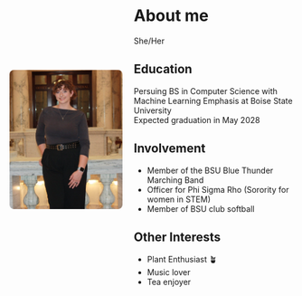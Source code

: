 <style>
  .about-container {
    display: flex;
    align-items: center;   /* vertically center image + text */
    gap: 20px;             /* space between image and text */
  }

  .about-container img {
    width: 200px;          /* size of image */
    border-radius: 8px;    /* rounded corners */
    flex-shrink: 0;        /* keeps image from squishing */
  }

  /* Mobile screens: stack image above text */
  @media (max-width: 768px) {
    .about-container {
      flex-direction: column;  /* stack vertically */
      text-align: center;      /* center text under image */
    }

    .about-container img {
      margin-bottom: 15px;     /* space between image and text */
    }
  }
</style>

<div class="about-container">
  <img src="https://github.com/Reaganovechka/reaganovechka.github.io/blob/main/Photo%20at%20Capitol.JPEG?raw=true" alt="About me photo">
  <div>
    <h1> About me </h1>
      <p> She/Her </p>
    
  <h2> Education </h2>
    <p>Persuing BS in Computer Science with Machine Learning Emphasis at Boise State University <br/>
    Expected graduation in May 2028</p>

  <h2> Involvement </h2>
    <ul> 
      <li> Member of the BSU Blue Thunder Marching Band </li>
      <li> Officer for Phi Sigma Rho (Sorority for women in STEM) </li>
      <li> Member of BSU club softball </li>
    </ul>
  <h2> Other Interests </h2>
    <ul>
      <li> Plant Enthusiast 🪴 </li>
      <li> Music lover </li>
      <li> Tea enjoyer </li>
    </ul>
  </div>
</div>




